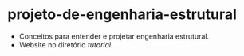 # projeto-de-engenharia-estrutural
- Conceitos para entender e projetar engenharia estrutural.
- Website no diretório *tutorial*.